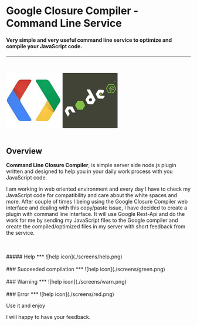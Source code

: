 #  Google Closure Compiler - Command Line Service 
#### Very simple and very useful command line service to optimize and compile your JavaScript code.
****
</br>

![closure icon](./screens/closure.png)
![nodejs  icon](./screens/nodejs.png)
</br>
</br>
## Overview 

**Command Line Closure Compiler**, is simple server side node.js plugin written and designed to help you in your daily work process with you JavaScript code.  

I am working in web oriented environment and every day I have to check my JavaScript code for compatibility and care about the white spaces and more. After couple of times I being using the Google Closure Compiler web interface and dealing with this copy/paste issue, I have decided to create a plugin with command line interface. It will use Google Rest-Api and do the work for me by sending my JavaScript files to the Google compiler and create the compiled/optimized files in my server with short feedback from the service. 

<br>
<br>
##### Help
***
 ![help icon](./screens/help.png)
 
<br>
<br> 
### Succeeded compilation 
***
 ![help icon](./screens/green.png)

</br>
</br>
### Warning 
***
 ![help icon](./screens/warn.png)
 
</br>
</br>
### Error 
***
 ![help icon](./screens/red.png)

Use it and enjoy  

I will happy to have your feedback.
